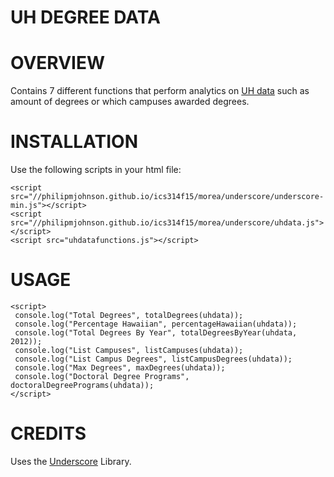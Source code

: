 # UH DEGREE DATA

# OVERVIEW

Contains 7 different functions that perform analytics on [UH data](https://data.hawaii.gov/Formal-Education/University-Of-Hawaii-Degrees-Awarded-By-Major-CIP-/7bfs-svqv) such as amount of degrees or which campuses awarded degrees.

# INSTALLATION

Use the following scripts in your html file:
```
<script src="//philipmjohnson.github.io/ics314f15/morea/underscore/underscore-min.js"></script>
<script src="//philipmjohnson.github.io/ics314f15/morea/underscore/uhdata.js"></script>
<script src="uhdatafunctions.js"></script>
```

# USAGE

```
<script>
 console.log("Total Degrees", totalDegrees(uhdata));
 console.log("Percentage Hawaiian", percentageHawaiian(uhdata));
 console.log("Total Degrees By Year", totalDegreesByYear(uhdata, 2012));
 console.log("List Campuses", listCampuses(uhdata));
 console.log("List Campus Degrees", listCampusDegrees(uhdata));
 console.log("Max Degrees", maxDegrees(uhdata));
 console.log("Doctoral Degree Programs", doctoralDegreePrograms(uhdata));
</script>
```

# CREDITS

Uses the [Underscore](underscorejs.org) Library.
